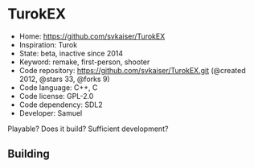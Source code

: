 # TurokEX

- Home: https://github.com/svkaiser/TurokEX
- Inspiration: Turok
- State: beta, inactive since 2014
- Keyword: remake, first-person, shooter
- Code repository: https://github.com/svkaiser/TurokEX.git (@created 2012, @stars 33, @forks 9)
- Code language: C++, C
- Code license: GPL-2.0
- Code dependency: SDL2
- Developer: Samuel

Playable? Does it build? Sufficient development?

## Building
